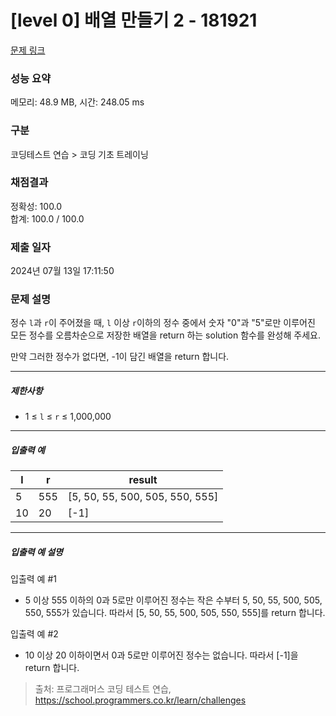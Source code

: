 # [level 0] 배열 만들기 2 - 181921 

[문제 링크](https://school.programmers.co.kr/learn/courses/30/lessons/181921) 

### 성능 요약

메모리: 48.9 MB, 시간: 248.05 ms

### 구분

코딩테스트 연습 > 코딩 기초 트레이닝

### 채점결과

정확성: 100.0<br/>합계: 100.0 / 100.0

### 제출 일자

2024년 07월 13일 17:11:50

### 문제 설명

<p>정수 <code>l</code>과 <code>r</code>이 주어졌을 때, <code>l</code> 이상 <code>r</code>이하의 정수 중에서 숫자 "0"과 "5"로만 이루어진 모든 정수를 오름차순으로 저장한 배열을 return 하는 solution 함수를 완성해 주세요.</p>

<p>만약 그러한 정수가 없다면, -1이 담긴 배열을 return 합니다.</p>

<hr>

<h5>제한사항</h5>

<ul>
<li>1 ≤ <code>l</code> ≤ <code>r</code> ≤ 1,000,000</li>
</ul>

<hr>

<h5>입출력 예</h5>
<table class="table">
        <thead><tr>
<th>l</th>
<th>r</th>
<th>result</th>
</tr>
</thead>
        <tbody><tr>
<td>5</td>
<td>555</td>
<td>[5, 50, 55, 500, 505, 550, 555]</td>
</tr>
<tr>
<td>10</td>
<td>20</td>
<td>[-1]</td>
</tr>
</tbody>
      </table>
<hr>

<h5>입출력 예 설명</h5>

<p>입출력 예 #1</p>

<ul>
<li>5 이상 555 이하의 0과 5로만 이루어진 정수는 작은 수부터 5, 50, 55, 500, 505, 550, 555가 있습니다. 따라서 [5, 50, 55, 500, 505, 550, 555]를 return 합니다.</li>
</ul>

<p>입출력 예 #2</p>

<ul>
<li>10 이상 20 이하이면서 0과 5로만 이루어진 정수는 없습니다. 따라서 [-1]을 return 합니다.</li>
</ul>


> 출처: 프로그래머스 코딩 테스트 연습, https://school.programmers.co.kr/learn/challenges